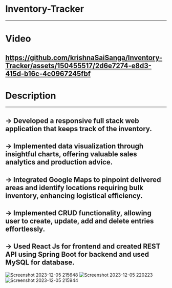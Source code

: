 # Inventory-Tracker
-----------------------------
# Video

https://github.com/krishnaSaiSanga/Inventory-Tracker/assets/150455517/2d6e7274-e8d3-415d-b16c-4c0967245fbf
----------------------
# Description
----------------------
-> Developed a responsive full stack web application that keeps track of the inventory.
----------------------
-> Implemented data visualization through insightful charts, offering valuable sales analytics and production
advice.
-----------------------
-> Integrated Google Maps to pinpoint delivered areas and identify locations requiring bulk inventory,
enhancing logistical efficiency.
-----------------------
-> Implemented CRUD functionality, allowing user to create, update, add and delete entries effortlessly.
------------------------
-> Used React Js for frontend and created REST API using Spring Boot for backend and used MySQL for
database.
--------------------
![Screenshot 2023-12-05 215648](https://github.com/krishnaSaiSanga/Inventory-Tracker/assets/150455517/3c519947-9432-4635-bd1c-71341f51d308)
![Screenshot 2023-12-05 220223](https://github.com/krishnaSaiSanga/Inventory-Tracker/assets/150455517/83785655-3d67-4052-a501-1f34c1372943)
![Screenshot 2023-12-05 215944](https://github.com/krishnaSaiSanga/Inventory-Tracker/assets/150455517/805ed1f3-ab71-45d9-9415-60cdf62ab47d)
